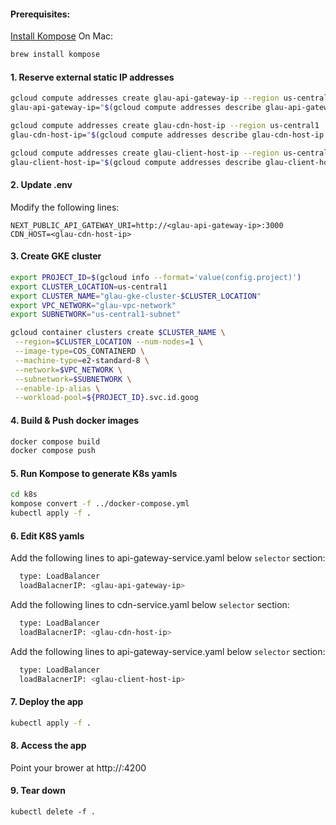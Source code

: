 #### Prerequisites:    
[Install Kompose](https://kubernetes.io/docs/tasks/configure-pod-container/translate-compose-kubernetes/) 
On Mac:
```bash
brew install kompose
```

#### 1. Reserve external static IP addresses
```bash
gcloud compute addresses create glau-api-gateway-ip --region us-central1
glau-api-gateway-ip="$(gcloud compute addresses describe glau-api-gateway-ip --region=us-central1 --format='value(address)')"
```
```bash
gcloud compute addresses create glau-cdn-host-ip --region us-central1
glau-cdn-host-ip="$(gcloud compute addresses describe glau-cdn-host-ip --region=us-central1 --format='value(address)')"
```
```bash
gcloud compute addresses create glau-client-host-ip --region us-central1
glau-client-host-ip="$(gcloud compute addresses describe glau-client-host-ip --region=us-central1 --format='value(address)')"
```
     
#### 2. Update .env 
Modify the following lines:
```
NEXT_PUBLIC_API_GATEWAY_URI=http://<glau-api-gateway-ip>:3000
CDN_HOST=<glau-cdn-host-ip>
```
      
    
#### 3. Create GKE cluster
```bash
export PROJECT_ID=$(gcloud info --format='value(config.project)')
export CLUSTER_LOCATION=us-central1
export CLUSTER_NAME="glau-gke-cluster-$CLUSTER_LOCATION"
export VPC_NETWORK="glau-vpc-network"
export SUBNETWORK="us-central1-subnet"

gcloud container clusters create $CLUSTER_NAME \
 --region=$CLUSTER_LOCATION --num-nodes=1 \
 --image-type=COS_CONTAINERD \
 --machine-type=e2-standard-8 \
 --network=$VPC_NETWORK \
 --subnetwork=$SUBNETWORK \
 --enable-ip-alias \
 --workload-pool=${PROJECT_ID}.svc.id.goog
```
   
     
#### 4. Build & Push docker images
```bash
docker compose build
docker compose push
```
   
          
#### 5. Run Kompose to generate K8s yamls
```bash
cd k8s
kompose convert -f ../docker-compose.yml
kubectl apply -f .
```

    
#### 6. Edit K8S yamls
Add the following lines to api-gateway-service.yaml below `selector` section:
```bash
  type: LoadBalancer
  loadBalacnerIP: <glau-api-gateway-ip>    
```
Add the following lines to cdn-service.yaml below `selector` section:
```bash
  type: LoadBalancer
  loadBalacnerIP: <glau-cdn-host-ip>
```
Add the following lines to api-gateway-service.yaml below `selector` section:
```bash
  type: LoadBalancer
  loadBalacnerIP: <glau-client-host-ip>
```

    
#### 7. Deploy the app
```bash
kubectl apply -f .
```


#### 8. Access the app
Point your brower at http://<glau-client-host-ip>:4200

    
#### 9. Tear down
```badh
kubectl delete -f .
```


